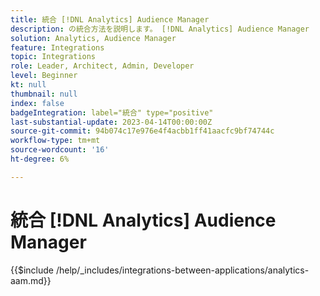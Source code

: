 ```yaml
---
title: 統合 [!DNL Analytics] Audience Manager
description: の統合方法を説明します。 [!DNL Analytics] Audience Manager
solution: Analytics, Audience Manager
feature: Integrations
topic: Integrations
role: Leader, Architect, Admin, Developer
level: Beginner
kt: null
thumbnail: null
index: false
badgeIntegration: label="統合" type="positive"
last-substantial-update: 2023-04-14T00:00:00Z
source-git-commit: 94b074c17e976e4f4acbb1ff41aacfc9bf74744c
workflow-type: tm+mt
source-wordcount: '16'
ht-degree: 6%

---
```



# 統合 [!DNL Analytics] Audience Manager

{{$include /help/_includes/integrations-between-applications/analytics-aam.md}}
